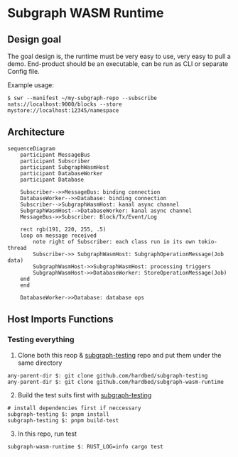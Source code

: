 # Subgraph WASM Runtime

## Design goal
The goal design is, the runtime must be very easy to use, very easy to pull a demo.
End-product should be an executable, can be run as CLI or separate Config file.

Example usage:
```shell
$ swr --manifest ~/my-subgraph-repo --subscribe nats://localhost:9000/blocks --store mystore://localhost:12345/namespace
```



## Architecture
```mermaid
sequenceDiagram
    participant MessageBus
    participant Subscriber
    participant SubgraphWasmHost
    participant DatabaseWorker
    participant Database

    Subscriber-->>MessageBus: binding connection
    DatabaseWorker-->>Database: binding connection
    Subscriber-->SubgraphWasmHost: kanal async channel
    SubgraphWasmHost-->DatabaseWorker: kanal async channel
    MessageBus->>Subscriber: Block/Tx/Event/Log

    rect rgb(191, 220, 255, .5)
    loop on message received
        note right of Subscriber: each class run in its own tokio-thread
        Subscriber->> SubgraphWasmHost: SubgraphOperationMessage(Job data)
        SubgraphWasmHost->>SubgraphWasmHost: processing triggers
        SubgraphWasmHost->>DatabaseWorker: StoreOperationMessage(Job)
    end
    end

    DatabaseWorker->>Database: database ops
```

## Host Imports Functions

### Testing everything
1. Clone both this reop & [subgraph-testing](https://github.com/hardbed/subgraph-testing) repo and put them under the same directory
```shell
any-parent-dir $: git clone github.com/hardbed/subgraph-testing
any-parent-dir $: git clone github.com/hardbed/subgraph-wasm-runtime
```

2. Build the test suits first with [subgraph-testing](https://github.com/hardbed/subgraph-testing)
```shell
# install dependencies first if neccessary
subgraph-testing $: pnpm install
subgraph-testing $: pnpm build-test
```

3. In this repo, run test
```shell
subgraph-wasm-runtime $: RUST_LOG=info cargo test
```
